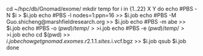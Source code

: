 cd ~/hpc/db/Gnomad/exome/
mkdir temp
for i in {1..22} X Y
do
echo \#PBS -N $i  > $i.job
echo \#PBS -l nodes=1:ppn=16 >> $i.job
echo \#PBS -M Guo.shicheng\@marshfieldresearch.org >> $i.job
echo \#PBS -m abe  >> $i.job
echo \#PBS -o $(pwd)/temp/ >>$i.job
echo \#PBS -e $(pwd)/temp/ >>$i.job
echo cd $(pwd) >> $i.job
echo wget gnomad.exomes.r2.1.1.sites.$i.vcf.bgz >> $i.job
qsub $i.job
done

